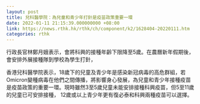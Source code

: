 ```yaml
---
layout: post
title: 兒科醫學院：為兒童和青少年打針是疫苗政策重要一環
date: 2022-01-11 21:15:39.000000000 +08:00
link: https://news.rthk.hk/rthk/ch/component/k2/1628404-20220111.htm
categories: rthk
---
```


行政長官林鄭月娥表示，會將科興的接種年齡下限降至5歲。在農曆新年假期後，會安排外展接種隊到學校為學生打針，

香港兒科醫學院表示，18歲下的兒童及青少年是感染新冠病毒的高危群組，若Omicron變種病毒在他們之間傳播，將影響身心發展，為兒童和青少年接種疫苗是疫苗政策的重要一環。現時雖然3至5歲兒童未能安排接種科興疫苗，但5至11歲的兒童已可安排接種， 12歲或以上青少年更有復必泰和科興兩種疫苗可以選擇。
